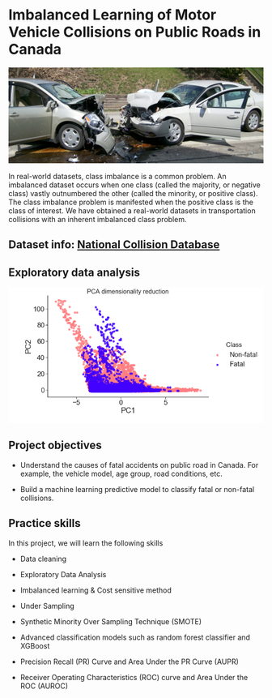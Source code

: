 # Imbalanced Learning of Motor Vehicle Collisions on Public Roads in Canada

![Collision Image](image/photo.jpg)

In real-world datasets, class imbalance is a common problem. An imbalanced dataset occurs when one class (called the majority, or negative class) vastly outnumbered the other (called the minority, or positive class). The class imbalance problem is manifested when the positive class is the class of interest. We have obtained a real-world datasets in transportation collisions with an inherent imbalanced class problem.


##  Dataset info:   [National Collision Database](https://open.canada.ca/data/en/dataset/1eb9eba7-71d1-4b30-9fb1-30cbdab7e63a)

## Exploratory data analysis

![PCA image](image/pca.png)


##  Project objectives
- Understand the causes of fatal accidents on public road in Canada. For example, the vehicle model, age group,  road conditions, etc.

- Build a machine learning predictive model to classify fatal or non-fatal collisions.


##  Practice skills
In this project, we will learn the following  skills

- Data cleaning

- Exploratory Data Analysis

- Imbalanced learning & Cost sensitive method

- Under Sampling

- Synthetic Minority Over Sampling Technique (SMOTE)

-  Advanced classification models such as random forest classifier and XGBoost

- Precision Recall  (PR) Curve and Area Under the PR Curve (AUPR)

- Receiver Operating Characteristics (ROC) curve and Area Under the ROC (AUROC)
